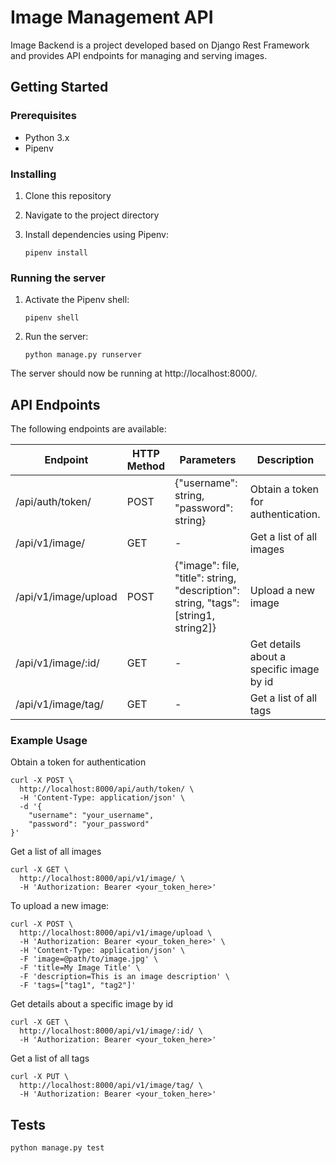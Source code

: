 # Image Management API

Image Backend is a project developed based on Django Rest Framework and provides API endpoints for managing and serving images.

## Getting Started

### Prerequisites

- Python 3.x
- Pipenv

### Installing

1. Clone this repository


2. Navigate to the project directory


3. Install dependencies using Pipenv:

    ```
    pipenv install
    ```

### Running the server

1. Activate the Pipenv shell:

    ```
    pipenv shell
    ```

2. Run the server:

    ```
    python manage.py runserver
    ```

The server should now be running at http://localhost:8000/.

## API Endpoints

The following endpoints are available:

| Endpoint | HTTP Method | Parameters | Description |
| -------- | ----------- | ---------- | ----------- |
| /api/auth/token/ | POST | {"username": string, "password": string} | Obtain a token for authentication. |
| /api/v1/image/ | GET | - | Get a list of all images |
| /api/v1/image/upload | POST | {"image": file, "title": string, "description": string, "tags": [string1, string2]} | Upload a new image |
| /api/v1/image/:id/ | GET | - | Get details about a specific image by id |
| /api/v1/image/tag/ | GET | - | Get a list of all tags |

### Example Usage

Obtain a token for authentication
```
curl -X POST \
  http://localhost:8000/api/auth/token/ \
  -H 'Content-Type: application/json' \
  -d '{
    "username": "your_username",
    "password": "your_password"
}'
```

Get a list of all images
```
curl -X GET \
  http://localhost:8000/api/v1/image/ \
  -H 'Authorization: Bearer <your_token_here>'
```

To upload a new image:
```
curl -X POST \
  http://localhost:8000/api/v1/image/upload \
  -H 'Authorization: Bearer <your_token_here>' \
  -H 'Content-Type: application/json' \
  -F 'image=@path/to/image.jpg' \
  -F 'title=My Image Title' \
  -F 'description=This is an image description' \
  -F 'tags=["tag1", "tag2"]'
```

Get details about a specific image by id
```
curl -X GET \
  http://localhost:8000/api/v1/image/:id/ \
  -H 'Authorization: Bearer <your_token_here>'
```

Get a list of all tags
```
curl -X PUT \
  http://localhost:8000/api/v1/image/tag/ \
  -H 'Authorization: Bearer <your_token_here>'
```

## Tests

```
python manage.py test
```